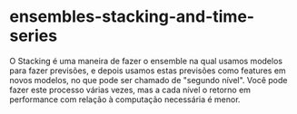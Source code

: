 # ensembles-stacking-and-time-series
O Stacking é uma maneira de fazer o ensemble na qual usamos modelos para fazer previsões, e depois usamos estas previsões como features em novos modelos, no que pode ser chamado de "segundo nível". Você pode fazer este processo várias vezes, mas a cada nível o retorno em performance com relação à computação necessária é menor.
